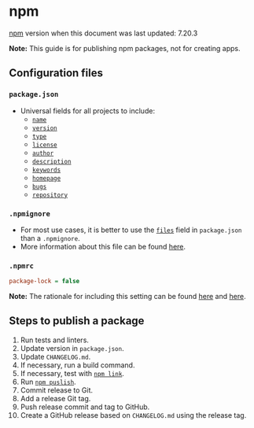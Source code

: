# npm

[npm](https://docs.npmjs.com/) version when this document was last updated: 7.20.3

**Note:** This guide is for publishing npm packages, not for creating apps.

## Configuration files

### `package.json`

- Universal fields for all projects to include:
  - [`name`](https://docs.npmjs.com/cli/v7/configuring-npm/package-json#name)
  - [`version`](https://docs.npmjs.com/cli/v7/configuring-npm/package-json#version)
  - [`type`](https://nodejs.org/api/packages.html#packages_package_json_and_file_extensions)
  - [`license`](https://docs.npmjs.com/cli/v7/configuring-npm/package-json#license)
  - [`author`](https://docs.npmjs.com/cli/v7/configuring-npm/package-json#people-fields-author-contributors)
  - [`description`](https://docs.npmjs.com/cli/v7/configuring-npm/package-json#description-1)
  - [`keywords`](https://docs.npmjs.com/cli/v7/configuring-npm/package-json#keywords)
  - [`homepage`](https://docs.npmjs.com/cli/v7/configuring-npm/package-json#homepage)
  - [`bugs`](https://docs.npmjs.com/cli/v7/configuring-npm/package-json#bugs)
  - [`repository`](https://docs.npmjs.com/cli/v7/configuring-npm/package-json#repository)

### `.npmignore`

- For most use cases, it is better to use the [`files`](https://docs.npmjs.com/cli/v7/configuring-npm/package-json#files) field in `package.json` than a `.npmignore`.
- More information about this file can be found [here](https://docs.npmjs.com/cli/v7/using-npm/developers#keeping-files-out-of-your-package).

### `.npmrc`

```ini
package-lock = false
```

**Note:** The rationale for including this setting can be found [here](https://github.com/eslint/eslint#why-doesnt-eslint-lock-dependency-versions) and [here](https://www.twilio.com/blog/lockfiles-nodejs).

## Steps to publish a package

1. Run tests and linters.
2. Update version in `package.json`.
3. Update `CHANGELOG.md`.
4. If necessary, run a build command.
5. If necessary, test with [`npm link`](https://docs.npmjs.com/cli/v7/commands/npm-link).
6. Run [`npm puslish`](https://docs.npmjs.com/cli/v7/commands/npm-publish).
7. Commit release to Git.
8. Add a release Git tag.
9. Push release commit and tag to GitHub.
10. Create a GitHub release based on `CHANGELOG.md` using the release tag.
